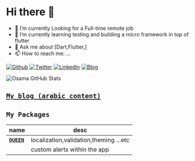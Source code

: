 # Hi there 👋

- 🔭 I’m currently Looking for a Full-time remote job
- 🌱 I’m currently learning testing and building a micro framework in top of flutter
- 💬 Ask me about [Dart,Flutter,]
- 📫 How to reach me: ...

[![Github](https://img.shields.io/badge/GitHub-000000?style=for-the-badge&logo=GitHub&logoColor=white)](https://github.com/Osama)
[![Twitter](https://img.shields.io/badge/Twitter-000000?style=for-the-badge&logo=Twitter&logoColor=white)](https://twitter.com/Osama)
[![LinkedIn](https://img.shields.io/badge/LinkedIn-000000?style=for-the-badge&logo=LinkedIn&logoColor=white)](https://www.linkedin.com/in/osama-essam-641b13207/)
[![Blog](https://img.shields.io/badge/Blog-000000?style=for-the-badge&logo=Blogger&logoColor=white)](https://Osama.blogspot.com/)

![Osama GitHub Stats](https://github-readme-stats.vercel.app/api?username=Osama&show_icons=true&theme=dark)

## [**`My blog (arabic content)`**](https://osama.blogspot.com/)

## **`My Packages`**

| name                                                                   | desc                                                                      |
| ---------------------------------------------------------------------- | ------------------------------------------------------------------------- |
| [**`QUEEN`**](https://flutterqueen.github.io/website/)                 | localization,validation,theming ...etc                                    |
|          | custom alerts within the app                                              |
